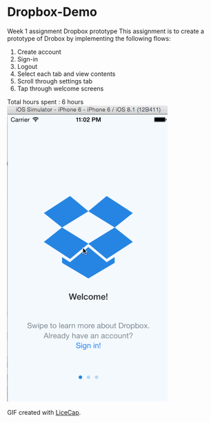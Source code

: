 # Dropbox-Demo
Week 1 assignment Dropbox prototype
This assignment is to create a prototype of Drobox by implementing the following flows:
1. Create account
2. Sign-in
4. Logout
5. Select each tab and view contents
6. Scroll through settings tab
7. Tap through welcome screens

Total hours spent : 6 hours
![Video Walkthrough](dropbox-demo.gif)

GIF created with [LiceCap](http://www.cockos.com/licecap/).
